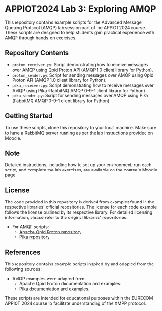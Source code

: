 # APPIOT2024 Lab 3: Exploring AMQP

This repository contains example scripts for the Advanced Message Queuing Protocol (AMQP) lab session part of the APPIOT2024 course. These scripts are designed to help students gain practical experience with AMQP through hands-on exercises.

## Repository Contents

- `proton_receiver.py`: Script demonstrating how to receive messages over AMQP using Qpid Proton API (AMQP 1.0 client library for Python).
- `proton_sender.py`: Script for sending messages over AMQP using Qpid Proton API (AMQP 1.0 client library for Python).
- `pika_receiver.py`: Script demonstrating how to receive messages over AMQP using Pika (RabbitMQ AMQP 0-9-1 client library for Python)
- `pika_sender.py`: Script for sending messages over AMQP using Pika (RabbitMQ AMQP 0-9-1 client library for Python)

## Getting Started

To use these scripts, clone this repository to your local machine. Make sure to have a RabbitMQ server running as per the lab instructions provided on Moodle.

## Note

Detailed instructions, including how to set up your environment, run each script, and complete the lab exercises, are available on the course's Moodle page.

## License

The code provided in this repository is derived from examples found in the respective libraries' official repositories. The license for each code example follows the license outlined by its respective library. For detailed licensing information, please refer to the original libraries' repositories:

- For AMQP scripts:
  - [Apache Qpid Proton repository](https://github.com/apache/qpid-proton)
  - [Pika repository](https://github.com/pika/pika)

## References

This repository contains example scripts inspired by and adapted from the following sources:

- AMQP examples were adapted from:
  - Apache Qpid Proton documentation and examples.
  - Pika documentation and examples.

These scripts are intended for educational purposes within the EURECOM APPIOT 2024 course to facilitate understanding of the XMPP protocol.
